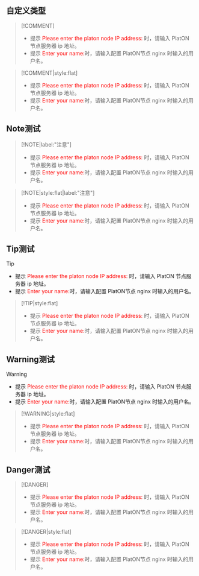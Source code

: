 
## 自定义类型
> [!COMMENT]
>
> - 提示 <font color=red>Please enter the platon node IP address:</font> 时，请输入 PlatON 节点服务器 ip 地址。
> - 提示 <font color=red>Enter your name:</font>时，请输入配置 PlatON节点 nginx 时输入的用户名。



> [!COMMENT|style:flat]
>
> - 提示 <font color=red>Please enter the platon node IP address:</font> 时，请输入 PlatON 节点服务器 ip 地址。
> - 提示 <font color=red>Enter your name:</font>时，请输入配置 PlatON节点 nginx 时输入的用户名。


## Note测试
> [!NOTE|label:"注意"]
>
> - 提示 <font color=red>Please enter the platon node IP address:</font> 时，请输入 PlatON 节点服务器 ip 地址。
> - 提示 <font color=red>Enter your name:</font>时，请输入配置 PlatON节点 nginx 时输入的用户名。

> [!NOTE|style:flat|label:"注意"]
>
> - 提示 <font color=red>Please enter the platon node IP address:</font> 时，请输入 PlatON 节点服务器 ip 地址。
> - 提示 <font color=red>Enter your name:</font>时，请输入配置 PlatON节点 nginx 时输入的用户名。


## Tip测试

> [!TIP]
>
> - 提示 <font color=red>Please enter the platon node IP address:</font> 时，请输入 PlatON 节点服务器 ip 地址。
> - 提示 <font color=red>Enter your name:</font>时，请输入配置 PlatON节点 nginx 时输入的用户名。

> [!TIP|style:flat]
>
> - 提示 <font color=red>Please enter the platon node IP address:</font> 时，请输入 PlatON 节点服务器 ip 地址。
> - 提示 <font color=red>Enter your name:</font>时，请输入配置 PlatON节点 nginx 时输入的用户名。


##  Warning测试

> [!WARNING]
>
> - 提示 <font color=red>Please enter the platon node IP address:</font> 时，请输入 PlatON 节点服务器 ip 地址。
> - 提示 <font color=red>Enter your name:</font>时，请输入配置 PlatON节点 nginx 时输入的用户名。

> [!WARNING|style:flat]
>
> - 提示 <font color=red>Please enter the platon node IP address:</font> 时，请输入 PlatON 节点服务器 ip 地址。
> - 提示 <font color=red>Enter your name:</font>时，请输入配置 PlatON节点 nginx 时输入的用户名。


##  Danger测试

> [!DANGER]
>
> - 提示 <font color=red>Please enter the platon node IP address:</font> 时，请输入 PlatON 节点服务器 ip 地址。
> - 提示 <font color=red>Enter your name:</font>时，请输入配置 PlatON节点 nginx 时输入的用户名。

> [!DANGER|style:flat]
>
> - 提示 <font color=red>Please enter the platon node IP address:</font> 时，请输入 PlatON 节点服务器 ip 地址。
> - 提示 <font color=red>Enter your name:</font>时，请输入配置 PlatON节点 nginx 时输入的用户名。
